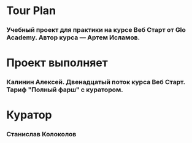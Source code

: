 # Tour Plan

### Учебный проект для практики на курсе Веб Старт от Glo Academy. Автор курса — Артем Исламов.





# Проект выполняет

### Калинин Алексей. Двенадцатый поток курса Веб Старт. Тариф "Полный фарш" с куратором.





# Куратор

### Станислав Колоколов
